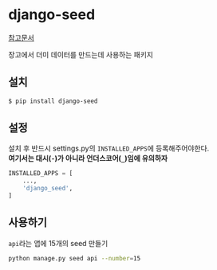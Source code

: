 # django-seed

[참고문서](https://pypi.org/project/django-seed/)

장고에서 더미 데이터를 만드는데 사용하는 패키지

## 설치

```bash
$ pip install django-seed
```

## 설정

설치 후 반드시 settings.py의 `INSTALLED_APPS`에 등록해주어야한다.  
**여기서는 대시(`-`)가 아니라 언더스코어(`_`)임에 유의하자**

```python
INSTALLED_APPS = [
    ...,
    'django_seed',
]
```

## 사용하기

`api`라는 앱에 15개의 seed 만들기

```bash
python manage.py seed api --number=15
```

